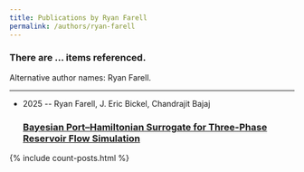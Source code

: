 ```yaml
---
title: Publications by Ryan Farell
permalink: /authors/ryan-farell
---
```


<h3 id="number-posts">There are ... items referenced.</h3>
<p id='info-authors'>Alternative author names: Ryan Farell.</p>
<hr />
<ul class="post-list">
<li><span class='post-meta'>2025 -- Ryan Farell, J. Eric Bickel, Chandrajit Bajaj</span><h3><a class='post-link' href="{{ site.baseurl }}/bayesian-port-hamiltonian-surrogate-for-three-phase-reservoir-flow-simulation">Bayesian Port–Hamiltonian Surrogate for Three-Phase Reservoir Flow Simulation</a></h3></li>

</ul>
{% include count-posts.html %}
